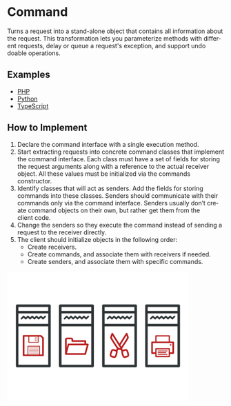 # Command

Turns a request into a stand-alone object that contains all information about the request. This transformation lets you para­me­ter­ize meth­ods with dif­fer­ent requests, delay or queue a request's exception, and sup­port undo doable operations.

## Examples

* [PHP](php)
* [Python](python)
* [TypeScript](typescript)

## How to Implement

1. Declare the command inter­face with a sin­gle execution method.
2. Start extract­ing requests into con­crete command class­es that implement the command inter­face. Each class must have a set of fields for stor­ing the request arguments along with a reference to the actual receiver object. All these val­ues must be initialized via the commands constructor.
3. Identify class­es that will act as senders. Add the fields for stor­ing commands into these class­es. Senders should com­mu­ni­cate with their commands only via the command inter­face. Senders usu­al­ly don’t cre­ate command objects on their own, but rather get them from the client code.
4. Change the senders so they exe­cute the command instead of send­ing a request to the receiver directly.
5. The client should initialize objects in the fol­low­ing order:
    * Cre­ate receivers.
    * Cre­ate commands, and associate them with receivers if needed.
    * Cre­ate senders, and associate them with spe­cif­ic commands.

![Command](/images/command.png)
